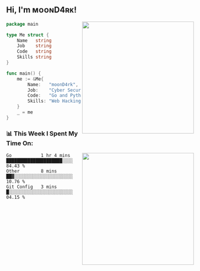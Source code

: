 <h2> Hi, I'm ᴍᴏᴏɴD4ʀᴋ!</h2>
<img align='right' src="https://github-readme-stats.vercel.app/api?username=moond4rk&show_icons=true&theme=radical" width="300">


```go
package main

type Me struct {
	Name   string
	Job    string
	Code   string
	Skills string
}

func main() {
	me := &Me{
		Name:   "moonD4rk",
		Job:    "Cyber Security Engineer",
		Code:   "Go and Python and Others",
		Skills: "Web Hacking ^o^",
	}
	_ = me
}
```



<h3>📊 This Week I Spent My Time On:</h3>
<img align='right' src="https://spotify-github-profile.vercel.app/api/view?uid=dayjackson56081&cover_image=true&theme=novatorem" width="300">

<!--START_SECTION:waka-->
```text
Go           1 hr 4 mins     █████████████████████░░░░   84.43 % 
Other        8 mins          ██▓░░░░░░░░░░░░░░░░░░░░░░   10.76 % 
Git Config   3 mins          █░░░░░░░░░░░░░░░░░░░░░░░░   04.15 % 
```
<!--END_SECTION:waka-->


